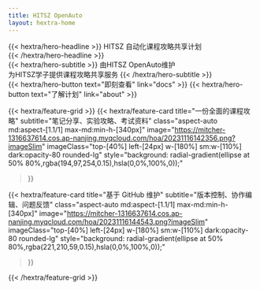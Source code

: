 ```yaml
---
title: HITSZ OpenAuto
layout: hextra-home
---
```


<!-- {{< hextra/hero-badge >}}

  <div class="w-2 h-2 rounded-full bg-primary-400"></div>
  <span> 开源</span>
  {{< icon name="arrow-circle-right" attributes="height=14" >}}
{{< /hextra/hero-badge >}} -->

<div class="mt-6 mb-6">
{{< hextra/hero-headline >}}
  HITSZ 自动化课程攻略共享计划&nbsp;<br class="sm:block hidden" />
{{< /hextra/hero-headline >}}
</div>

<div class="mb-12">
{{< hextra/hero-subtitle >}}
  由HITSZ OpenAuto维护&nbsp;<br class="sm:block hidden" />为HITSZ学子提供课程攻略共享服务
{{< /hextra/hero-subtitle >}}
</div>

<div class="mb-6">
{{< hextra/hero-button text="即刻查看" link="docs" >}}
{{< hextra/hero-button text="了解计划" link="about" >}}
</div>

<div class="mt-6"></div>

{{< hextra/feature-grid >}}
  {{< hextra/feature-card
    title="一份全面的课程攻略"
    subtitle="笔记分享、实验攻略、考试资料"
    class="aspect-auto md:aspect-[1.1/1] max-md:min-h-[340px]"
    image="https://mitcher-1316637614.cos.ap-nanjing.myqcloud.com/hoa/20231116142356.png?imageSlim"
    imageClass="top-[40%] left-[24px] w-[180%] sm:w-[110%] dark:opacity-80 rounded-lg"
    style="background: radial-gradient(ellipse at 50% 80%,rgba(194,97,254,0.15),hsla(0,0%,100%,0));"
  >}}

  {{< hextra/feature-card
    title="基于 GitHub 维护"
    subtitle="版本控制、协作编辑、问题反馈"
    class="aspect-auto md:aspect-[1.1/1] max-md:min-h-[340px]"
    image="https://mitcher-1316637614.cos.ap-nanjing.myqcloud.com/hoa/20231116144543.png?imageSlim"
    imageClass="top-[40%] left-[24px] w-[180%] sm:w-[110%] dark:opacity-80 rounded-lg"
    style="background: radial-gradient(ellipse at 50% 80%,rgba(221,210,59,0.15),hsla(0,0%,100%,0));"
  >}}
  
{{< /hextra/feature-grid >}}

